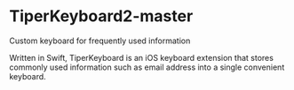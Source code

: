 # TiperKeyboard2-master
Custom keyboard for frequently used information

Written in Swift, TiperKeyboard is an iOS keyboard extension that stores commonly used information such as email address into a single convenient keyboard.
